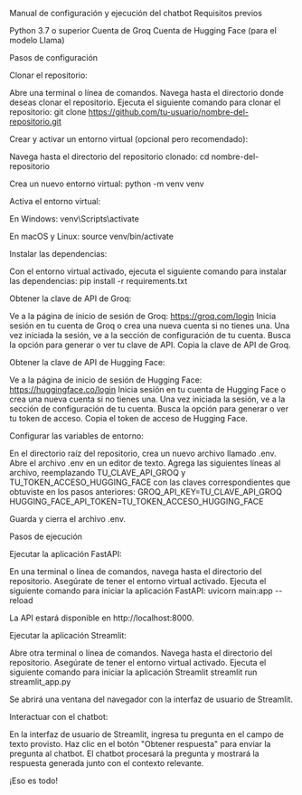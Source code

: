 Manual de configuración y ejecución del chatbot
Requisitos previos

Python 3.7 o superior
Cuenta de Groq
Cuenta de Hugging Face (para el modelo Llama)

Pasos de configuración

Clonar el repositorio:

Abre una terminal o línea de comandos.
Navega hasta el directorio donde deseas clonar el repositorio.
Ejecuta el siguiente comando para clonar el repositorio:
git clone https://github.com/tu-usuario/nombre-del-repositorio.git



Crear y activar un entorno virtual (opcional pero recomendado):

Navega hasta el directorio del repositorio clonado:
cd nombre-del-repositorio

Crea un nuevo entorno virtual:
python -m venv venv

Activa el entorno virtual:

En Windows:
venv\Scripts\activate

En macOS y Linux:
source venv/bin/activate





Instalar las dependencias:

Con el entorno virtual activado, ejecuta el siguiente comando para instalar las dependencias:
pip install -r requirements.txt



Obtener la clave de API de Groq:

Ve a la página de inicio de sesión de Groq: https://groq.com/login
Inicia sesión en tu cuenta de Groq o crea una nueva cuenta si no tienes una.
Una vez iniciada la sesión, ve a la sección de configuración de tu cuenta.
Busca la opción para generar o ver tu clave de API.
Copia la clave de API de Groq.


Obtener la clave de API de Hugging Face:

Ve a la página de inicio de sesión de Hugging Face: https://huggingface.co/login
Inicia sesión en tu cuenta de Hugging Face o crea una nueva cuenta si no tienes una.
Una vez iniciada la sesión, ve a la sección de configuración de tu cuenta.
Busca la opción para generar o ver tu token de acceso.
Copia el token de acceso de Hugging Face.


Configurar las variables de entorno:

En el directorio raíz del repositorio, crea un nuevo archivo llamado .env.
Abre el archivo .env en un editor de texto.
Agrega las siguientes líneas al archivo, reemplazando TU_CLAVE_API_GROQ y TU_TOKEN_ACCESO_HUGGING_FACE con las claves correspondientes que obtuviste en los pasos anteriores:
GROQ_API_KEY=TU_CLAVE_API_GROQ
HUGGING_FACE_API_TOKEN=TU_TOKEN_ACCESO_HUGGING_FACE

Guarda y cierra el archivo .env.



Pasos de ejecución

Ejecutar la aplicación FastAPI:

En una terminal o línea de comandos, navega hasta el directorio del repositorio.
Asegúrate de tener el entorno virtual activado.
Ejecuta el siguiente comando para iniciar la aplicación FastAPI:
uvicorn main:app --reload

La API estará disponible en http://localhost:8000.


Ejecutar la aplicación Streamlit:

Abre otra terminal o línea de comandos.
Navega hasta el directorio del repositorio.
Asegúrate de tener el entorno virtual activado.
Ejecuta el siguiente comando para iniciar la aplicación Streamlit
streamlit run streamlit_app.py

Se abrirá una ventana del navegador con la interfaz de usuario de Streamlit.


Interactuar con el chatbot:

En la interfaz de usuario de Streamlit, ingresa tu pregunta en el campo de texto provisto.
Haz clic en el botón "Obtener respuesta" para enviar la pregunta al chatbot.
El chatbot procesará la pregunta y mostrará la respuesta generada junto con el contexto relevante.

¡Eso es todo!
